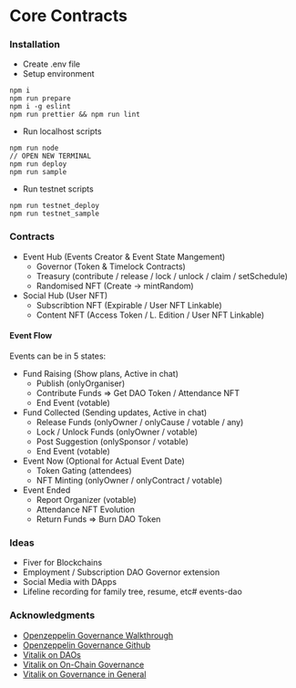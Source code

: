 # Core Contracts

### Installation

- Create .env file
- Setup environment

```
npm i
npm run prepare
npm i -g eslint
npm run prettier && npm run lint
```

- Run localhost scripts

```
npm run node
// OPEN NEW TERMINAL
npm run deploy
npm run sample
```

- Run testnet scripts

```
npm run testnet_deploy
npm run testnet_sample
```

### Contracts

- Event Hub (Events Creator & Event State Mangement)
  - Governor (Token & Timelock Contracts)
  - Treasury (contribute / release / lock / unlock / claim / setSchedule)
  - Randomised NFT (Create -> mintRandom)
- Social Hub (User NFT)
  - Subscribtion NFT (Expirable / User NFT Linkable)
  - Content NFT (Access Token / L. Edition / User NFT Linkable)

#### Event Flow

Events can be in 5 states:

- Fund Raising (Show plans, Active in chat)
  - Publish (onlyOrganiser)
  - Contribute Funds => Get DAO Token / Attendance NFT
  - End Event (votable)
- Fund Collected (Sending updates, Active in chat)
  - Release Funds (onlyOwner / onlyCause / votable / any)
  - Lock / Unlock Funds (onlyOwner / votable)
  - Post Suggestion (onlySponsor / votable)
  - End Event (votable)
- Event Now (Optional for Actual Event Date)
  - Token Gating (attendees)
  - NFT Minting (onlyOwner / onlyContract / votable)
- Event Ended
  - Report Organizer (votable)
  - Attendance NFT Evolution
  - Return Funds => Burn DAO Token

### Ideas

- Fiver for Blockchains
- Employment / Subscription DAO Governor extension
- Social Media with DApps
- Lifeline recording for family tree, resume, etc# events-dao

### Acknowledgments

- [Openzeppelin Governance Walkthrough](https://docs.openzeppelin.com/contracts/4.x/governance)
- [Openzeppelin Governance Github](https://github.com/OpenZeppelin/openzeppelin-contracts/tree/master/contracts/governance)
- [Vitalik on DAOs](https://blog.ethereum.org/2014/05/06/daos-dacs-das-and-more-an-incomplete-terminology-guide/)
- [Vitalik on On-Chain Governance](https://vitalik.ca/general/2021/08/16/voting3.html)
- [Vitalik on Governance in General](https://vitalik.ca/general/2017/12/17/voting.html)
